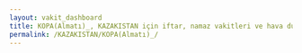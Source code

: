 ```yaml
---
layout: vakit_dashboard
title: KOPA(Almatı)_, KAZAKISTAN için iftar, namaz vakitleri ve hava durumu - ilçe/eyalet seç
permalink: /KAZAKISTAN/KOPA(Almatı)_/
---
```


<script type="text/javascript">
  var GLOBAL_COUNTRY = 'KAZAKISTAN';
  var GLOBAL_CITY = 'KOPA(Almatı)_';
  var GLOBAL_STATE = '';
  var lat = 72;
  var lon = 21;
</script>
